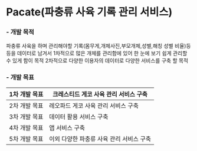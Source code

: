 # Pacate(파충류 사육 기록 관리 서비스)

### - 개발 목적

파충류 사육을 하며 관리해야할 기록(몸무게,개체사진,부모개체,성별,해칭 성별 비율)등등을 데이터로 남겨서
1차적으로 많은 개체를 관리함에 있어 한 눈에 보기 쉽게 관리할 수 있게 함이 목적
2차적으로 다양한 이용자의 데이터로 다양한 서비스를 구축 할 목적

### - 개발 목표

| 1차 개발 목표 |크레스티드 게코 사육 관리 서비스 구축 |
| --- | --- |
| 2차 개발 목표 | 레오파드 게코 사육 관리 서비스 구축 |
| 3차 개발 목표 | 데이터 활용 서비스 구축 |
| 4차 개발 목표  | 앱 서비스 구축 |
| 5차 개발 목표 | 이외 다양한 파충류 사육 관리 서비스 구축 |
